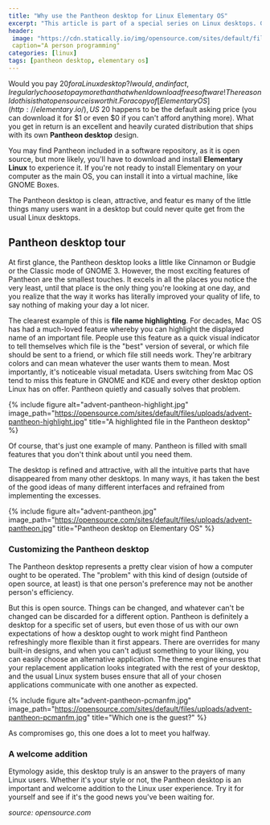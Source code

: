 ```yaml
---
title: "Why use the Pantheon desktop for Linux Elementary OS"
excerpt: "This article is part of a special series on Linux desktops. Get a much-loved Mac OS feature on Linux with the Pantheon desktop for Elementary OS"
header:
 image: "https://cdn.statically.io/img/opensource.com/sites/default/files/styles/image-full-size/public/lead-images/computer_keyboard_laptop_development_code_woman.png"
 caption="A person programming"
categories: [linux]
tags: [pantheon desktop, elementary os]
---
```

Would you pay $20 for a Linux desktop? I would, and in fact, I regularly choose to pay more than that when I download free software! The reason I do this is that open source is worth it. For a copy of [Elementary OS](http://elementary.io/), US$ 20 happens to be the default asking price (you can download it for $1 or even $0 if you can't afford anything more). What you get in return is an excellent and heavily curated distribution that ships with its own **Pantheon desktop** design.

You may find Pantheon included in a software repository, as it is open source, but more likely, you'll have to download and install **Elementary Linux** to experience it. If you're not ready to install Elementary on your computer as the main OS, you can install it into a virtual machine, like GNOME Boxes.

The Pantheon desktop is clean, attractive, and featur es many of the little things many users want in a desktop but could never quite get from the usual Linux desktops.

## Pantheon desktop tour

At first glance, the Pantheon desktop looks a little like Cinnamon or Budgie or the Classic mode of GNOME 3. However, the most exciting features of Pantheon are the smallest touches. It excels in all the places you notice the very least, until that place is the only thing you're looking at one day, and you realize that the way it works has literally improved your quality of life, to say nothing of making your day a lot nicer.

The clearest example of this is **file name highlighting**. For decades, Mac OS has had a much-loved feature whereby you can highlight the displayed name of an important file. People use this feature as a quick visual indicator to tell themselves which file is the "best" version of several, or which file should be sent to a friend, or which file still needs work. They're arbitrary colors and can mean whatever the user wants them to mean. Most importantly, it's noticeable visual metadata.
Users switching from Mac OS tend to miss this feature in GNOME and KDE and every other desktop option Linux has on offer. Pantheon quietly and casually solves that problem.

{% include figure alt="advent-pantheon-highlight.jpg" image_path="https://opensource.com/sites/default/files/uploads/advent-pantheon-highlight.jpg" title="A highlighted file in the Pantheon desktop" %}

Of course, that's just one example of many. Pantheon is filled with small features that you don't think about until you need them.

The desktop is refined and attractive, with all the intuitive parts that have disappeared from many other desktops. In many ways, it has taken the best of the good ideas of many different interfaces and refrained from implementing the excesses.

{% include figure alt="advent-pantheon.jpg" image_path="https://opensource.com/sites/default/files/uploads/advent-pantheon.jpg" title="Pantheon desktop on Elementary OS" %}

### Customizing the Pantheon desktop

The Pantheon desktop represents a pretty clear vision of how a computer ought to be operated. The "problem" with this kind of design (outside of open source, at least) is that one person's preference may not be another person's efficiency.

But this is open source. Things can be changed, and whatever can't be changed can be discarded for a different option. Pantheon is definitely a desktop for a specific set of users, but even those of us with our own expectations of how a desktop ought to work might find Pantheon refreshingly more flexible than it first appears. There are overrides for many built-in designs, and when you can't adjust something to your liking, you can easily choose an alternative application. The theme engine ensures that your replacement application looks integrated with the rest of your desktop, and the usual Linux system buses ensure that all of your chosen applications communicate with one another as expected.

{% include figure alt="advent-pantheon-pcmanfm.jpg" image_path="https://opensource.com/sites/default/files/uploads/advent-pantheon-pcmanfm.jpg" title="Which one is the guest?" %}

As compromises go, this one does a lot to meet you halfway.

### A welcome addition

Etymology aside, this desktop truly is an answer to the prayers of many Linux users. Whether it's your style or not, the Pantheon desktop is an important and welcome addition to the Linux user experience. Try it for yourself and see if it's the good news you've been waiting for.

_source: opensource.com_
